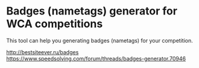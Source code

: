 # Badges (nametags) generator for WCA competitions

This tool can help you generating badges (nametags) for your competition.

http://bestsiteever.ru/badges
https://www.speedsolving.com/forum/threads/badges-generator.70946
